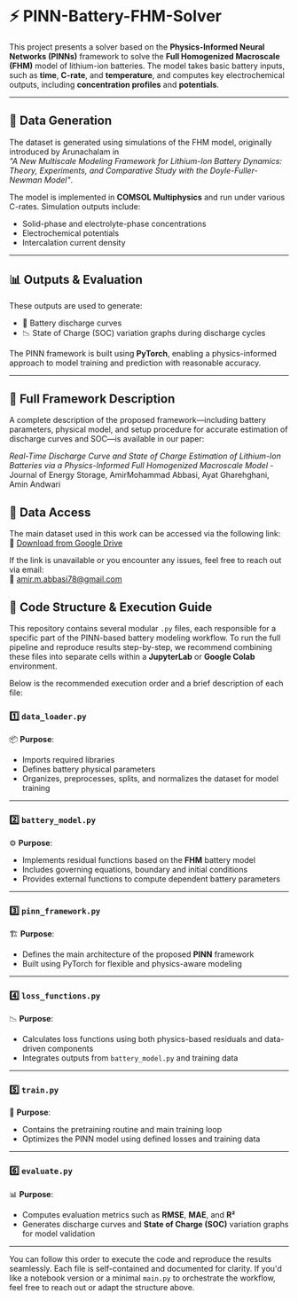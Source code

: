 # ⚡ PINN-Battery-FHM-Solver

This project presents a solver based on the **Physics-Informed Neural Networks (PINNs)** framework to solve the **Full Homogenized Macroscale (FHM)** model of lithium-ion batteries. The model takes basic battery inputs, such as **time**, **C-rate**, and **temperature**, and computes key electrochemical outputs, including **concentration profiles** and **potentials**.

---

## 🔋 Data Generation

The dataset is generated using simulations of the FHM model, originally introduced by Arunachalam in  
_"A New Multiscale Modeling Framework for Lithium-Ion Battery Dynamics: Theory, Experiments, and Comparative Study with the Doyle-Fuller-Newman Model"_.

The model is implemented in **COMSOL Multiphysics** and run under various C-rates. Simulation outputs include:

-  Solid-phase and electrolyte-phase concentrations  
-  Electrochemical potentials  
-  Intercalation current density

---

## 📊 Outputs & Evaluation

These outputs are used to generate:

- 🔋 Battery discharge curves  
- 📉 State of Charge (SOC) variation graphs during discharge cycles

The PINN framework is built using **PyTorch**, enabling a physics-informed approach to model training and prediction with reasonable accuracy.

---

## 📄 Full Framework Description

A complete description of the proposed framework—including battery parameters, physical model, and setup procedure for accurate estimation of discharge curves and SOC—is available in our paper:

_Real-Time Discharge Curve and State of Charge Estimation of Lithium-Ion Batteries via a Physics-Informed Full Homogenized Macroscale Model_ - Journal of Energy Storage, AmirMohammad Abbasi, Ayat Gharehghani, Amin Andwari

## 📂 Data Access

The main dataset used in this work can be accessed via the following link:  
🔗 [Download from Google Drive](https://drive.google.com/file/d/1UT6MDHu-fLcj3zq5KsDmT8Ih0KgCv-4w/view?usp=sharing)

If the link is unavailable or you encounter any issues, feel free to reach out via email:  
📧 amir.m.abbasi78@gmail.com

## 🧠 Code Structure & Execution Guide

This repository contains several modular `.py` files, each responsible for a specific part of the PINN-based battery modeling workflow. To run the full pipeline and reproduce results step-by-step, we recommend combining these files into separate cells within a **JupyterLab** or **Google Colab** environment.

Below is the recommended execution order and a brief description of each file:


### 1️⃣ `data_loader.py`
📦 **Purpose**:  
- Imports required libraries  
- Defines battery physical parameters  
- Organizes, preprocesses, splits, and normalizes the dataset for model training

---

### 2️⃣ `battery_model.py`
⚙️ **Purpose**:  
- Implements residual functions based on the **FHM** battery model  
- Includes governing equations, boundary and initial conditions  
- Provides external functions to compute dependent battery parameters

---

### 3️⃣ `pinn_framework.py`
🏗️ **Purpose**:  
- Defines the main architecture of the proposed **PINN** framework  
- Built using PyTorch for flexible and physics-aware modeling

---

### 4️⃣ `loss_functions.py`
📉 **Purpose**:  
- Calculates loss functions using both physics-based residuals and data-driven components  
- Integrates outputs from `battery_model.py` and training data

---

### 5️⃣ `train.py`
🎯 **Purpose**:  
- Contains the pretraining routine and main training loop  
- Optimizes the PINN model using defined losses and training data

---

### 6️⃣ `evaluate.py`
📊 **Purpose**:  
- Computes evaluation metrics such as **RMSE**, **MAE**, and **R²**  
- Generates discharge curves and **State of Charge (SOC)** variation graphs for model validation

---

You can follow this order to execute the code and reproduce the results seamlessly. Each file is self-contained and documented for clarity. If you'd like a notebook version or a minimal `main.py` to orchestrate the workflow, feel free to reach out or adapt the structure above.


